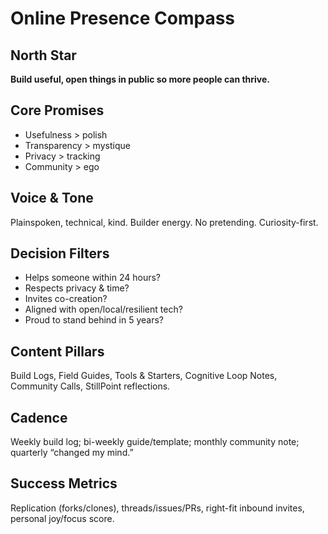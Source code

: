 # Online Presence Compass

## North Star
**Build useful, open things in public so more people can thrive.**

## Core Promises
- Usefulness > polish
- Transparency > mystique
- Privacy > tracking
- Community > ego

## Voice & Tone
Plainspoken, technical, kind. Builder energy. No pretending. Curiosity-first.

## Decision Filters
- Helps someone within 24 hours?
- Respects privacy & time?
- Invites co-creation?
- Aligned with open/local/resilient tech?
- Proud to stand behind in 5 years?

## Content Pillars
Build Logs, Field Guides, Tools & Starters, Cognitive Loop Notes, Community Calls, StillPoint reflections.

## Cadence
Weekly build log; bi-weekly guide/template; monthly community note; quarterly “changed my mind.”

## Success Metrics
Replication (forks/clones), threads/issues/PRs, right-fit inbound invites, personal joy/focus score.
